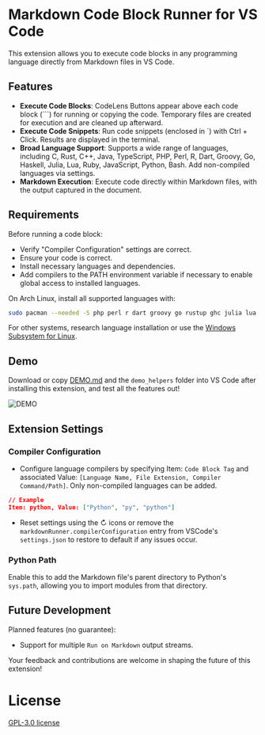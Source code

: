 # Markdown Code Block Runner for VS Code

This extension allows you to execute code blocks in any programming language directly from Markdown files in VS Code.

## Features

- **Execute Code Blocks**: CodeLens Buttons appear above each code block (```) for running or copying the code. Temporary files are created for execution and are cleaned up afterward.
- **Execute Code Snippets**: Run code snippets (enclosed in `) with Ctrl + Click. Results are displayed in the terminal.
- **Broad Language Support**: Supports a wide range of languages, including C, Rust, C++, Java, TypeScript, PHP, Perl, R, Dart, Groovy, Go, Haskell, Julia, Lua, Ruby, JavaScript, Python, Bash. Add non-compiled languages via settings.
- **Markdown Execution**: Execute code directly within Markdown files, with the output captured in the document.

## Requirements

Before running a code block:

- Verify "Compiler Configuration" settings are correct.
- Ensure your code is correct.
- Install necessary languages and dependencies.
- Add compilers to the PATH environment variable if necessary to enable global access to installed languages.

On Arch Linux, install all supported languages with:

```bash
sudo pacman --needed -S php perl r dart groovy go rustup ghc julia lua ruby nodejs npm python bash
```
For other systems, research language installation or use the [Windows Subsystem for Linux](https://learn.microsoft.com/en-us/windows/wsl/install).

## Demo

Download or copy [DEMO.md](DEMO.md) and the `demo_helpers` folder into VS Code after installing this extension, and test all the features out!

<p><img src="https://github.com/renathossain/vscode-markdown-runner/raw/master/DEMO.gif" alt="DEMO">

## Extension Settings

### Compiler Configuration

- Configure language compilers by specifying Item: `Code Block Tag` and associated Value: `[Language Name, File Extension, Compiler Command/Path]`. Only non-compiled languages can be added.

```json
// Example
Item: python, Value: ["Python", "py", "python"]
```

- Reset settings using the ↻ icons or remove the `markdownRunner.compilerConfiguration` entry from VSCode's `settings.json` to restore to default if any issues occur.

### Python Path

Enable this to add the Markdown file's parent directory to Python's `sys.path`, allowing you to import modules from that directory.

## Future Development

Planned features (no guarantee):

- Support for multiple `Run on Markdown` output streams.

Your feedback and contributions are welcome in shaping the future of this extension!

# License

[GPL-3.0 license](LICENSE)

